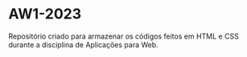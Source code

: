 # AW1-2023
Repositório criado para armazenar os códigos feitos em HTML e CSS durante a disciplina de Aplicações para Web.
